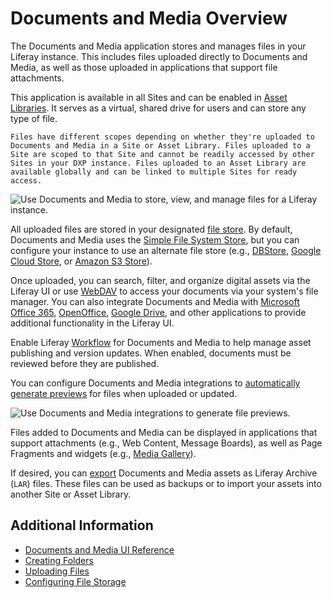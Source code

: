 # Documents and Media Overview

The Documents and Media application stores and manages files in your Liferay instance. This includes files uploaded directly to Documents and Media, as well as those uploaded in applications that support file attachments.

This application is available in all Sites and can be enabled in [Asset Libraries](../asset-libraries/asset-libraries-overview.md). It serves as a virtual, shared drive for users and can store any type of file.

```{tip}
Files have different scopes depending on whether they're uploaded to Documents and Media in a Site or Asset Library. Files uploaded to a Site are scoped to that Site and cannot be readily accessed by other Sites in your DXP instance. Files uploaded to an Asset Library are available globally and can be linked to multiple Sites for ready access.
```

![Use Documents and Media to store, view, and manage files for a Liferay instance.](./documents-and-media-overview/images/01.png)

All uploaded files are stored in your designated [file store](../../system-administration/file-storage.md). By default, Documents and Media uses the [Simple File System Store](../../system-administration/file-storage/other-file-store-types/simple-file-system-store.md), but you can configure your instance to use an alternate file store (e.g., [DBStore](../../system-administration/file-storage/other-file-store-types/dbstore.md), [Google Cloud Store](../../system-administration/file-storage/other-file-store-types/google-cloud-storage.md), or [Amazon S3 Store](../../system-administration/file-storage/other-file-store-types/amazon-s3-store.md)).

Once uploaded, you can search, filter, and organize digital assets via the Liferay UI or use [WebDAV](./publishing-and-sharing/accessing-documents-with-webdav.md) to access your documents via your system's file manager. You can also integrate Documents and Media with [Microsoft Office 365](./devops/enabling-document-creation-and-editing-with-microsoft-office-365.md), [OpenOffice](./devops/enabling-openoffice-libreoffice-integration.md), [Google Drive](./devops/google-drive-integration/enabling-links-to-google-drive-documents.md), and other applications to provide additional functionality in the Liferay UI.

Enable Liferay [Workflow](../../process-automation/workflow/using-workflows/activating-workflow.md#activating-workflow-for-specific-applications) for Documents and Media to help manage asset publishing and version updates. When enabled, documents must be reviewed before they are published.

You can configure Documents and Media integrations to [automatically generate previews](./devops/configuring-documents-and-media-previews.md) for files when uploaded or updated.

![Use Documents and Media integrations to generate file previews.](./documents-and-media-overview/images/02.png)

Files added to Documents and Media can be displayed in applications that support attachments (e.g., Web Content, Message Boards), as well as Page Fragments and widgets (e.g., [Media Gallery](./publishing-and-sharing/publishing-documents.md#using-the-media-gallery-widget.md)).

If desired, you can [export](../../site-building/sites/exporting-importing-site-pages-and-content.md) Documents and Media assets as Liferay Archive (`LAR`) files. These files can be used as backups or to import your assets into another Site or Asset Library.

## Additional Information

* [Documents and Media UI Reference](./documents-and-media-ui-reference.md)
* [Creating Folders](./uploading-and-managing/creating-folders.md)
* [Uploading Files](./uploading-and-managing/uploading-files.md)
* [Configuring File Storage](../../system-administration/file-storage.md)
